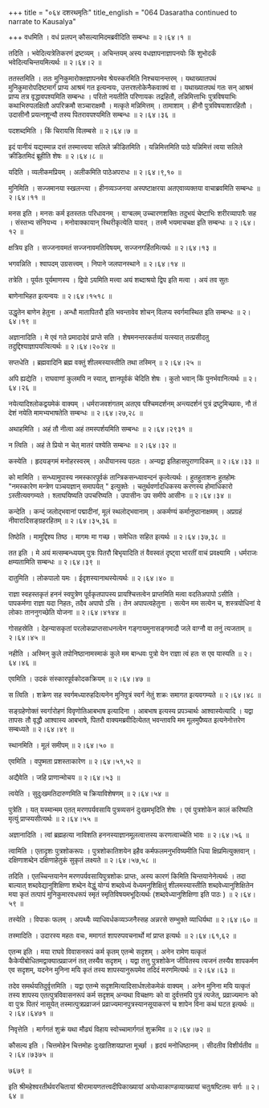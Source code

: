 +++
title = "०६४ दशरथमृतिः"
title_english = "064 Dasaratha continued to narrate to Kausalya"

+++
वधमिति । वधं प्रलपन् कौसल्यामिदमब्रवीदिति सम्बन्धः  ॥  २।६४।१  ॥   

  

तदिति । भवेदित्यत्रेतिकरणं द्रष्टव्यम् । अचिन्तयम् अस्य वधज्ञापनाज्ञापनयोः किं शुभोदर्कं भवेदित्यचिन्तयमित्यर्थः  ॥  २।६४।२  ॥   

  

ततस्तमिति । ततः मुनिकुमारोक्तज्ञापनमेव श्रेयस्करमिति निश्चयानन्तरम् । यथाख्यातपथं मुनिकुमारोपदिष्टमार्गं प्राप्य आश्रमं गत इत्यन्वयः, उत्तरश्लोकेनैकवाक्यं वा । यथाख्यातपथं गतः सन् आश्रमं प्राप्य तत्र वृद्धावपश्यमिति सम्बन्धः । परितो नयतीति परिणायकः तद्रहितौ, तन्निमित्ताभिः पुत्रविषयाभिः कथाभिरुपलक्षितौ अपरिक्रमौ सञ्चाराक्षमौ । मत्कृते मन्निमित्तम् । तामाशाम् । हीनौ पुत्रविषयाशारहितौ । उदासीनौ प्रयत्नशून्यौ तस्य पितरावपश्यमिति सम्बन्धः  ॥  २।६४।३६  ॥   

  

पदशब्दमिति । किं चिरायसि विलम्बसे  ॥  २।६४।७  ॥   

  

इदं पानीयं यद्यस्मान्न दत्तं तस्मात्त्वया सलिले क्रीडितमिति । यन्निमित्तमिति पाठे यन्निमित्तं त्वया सलिले क्रीडितमिदं ब्रूहीति शेषः  ॥  २।६४।८  ॥   

  

यदिति । व्यलीकमप्रियम् । अलीकमिति पाठेअपराधः  ॥  २।६४।९,१०  ॥   

  

मुनिमिति । सज्जमानया स्खलन्त्या । हीनव्यञ्जनया अस्पष्टाक्षरया अतएवाव्यक्तया वाचाब्रवमिति सम्बन्धः  ॥  २।६४।११  ॥   

  

मनस इति । मनसः कर्म इतस्ततः परिधावनम् । वाग्बलम् उच्चारणशक्तिः तदुभयं चेष्टाभिः शरीरव्यापारैः सह । संस्तभ्य संनियभ्य । मनोवाक्कायान् स्थिरीकृत्येति यावत् । तस्मै भयमाचचक्ष इति सम्बन्धः  ॥  २।६४।१२  ॥   

  

क्षत्रिय इति । सज्जनावमतं सज्जनावमतिविषयम्, सज्जनगर्हितमित्यर्थः  ॥  २।६४।१३  ॥   

  

भगवन्निति । श्वापदम् उग्रसत्त्वम् । निपाने जलपानस्थाने  ॥  २।६४।१४  ॥   

  

तत्रेति । पूर्यतः पूर्यमाणस्य । द्विपो ऽयमिति मत्त्वा अयं शब्दाश्रयो द्विप इति मत्वा । अयं तव सुतः  

बाणेनाभिहत इत्यन्वयः  ॥  २।६४।१५१८  ॥   

  

उद्धृतेन बाणेन हेतुना । अन्धौ मातापितरौ इति भवन्तावेव शोचन् विलप्य स्वर्गमास्थित इति सम्बन्धः  ॥  २।६४।१९  ॥   

  

अज्ञानादिति । मे एवं गते प्रमादादेवं प्राप्ते सति । शेषमनन्तरकर्तव्यं यत्स्यात् तत्प्रसीदतु तदुद्दिश्याज्ञापयत्वित्यर्थः  ॥  २।६४।२०२४  ॥   

  

सप्तधेति । ब्रह्मवादिनि ब्रह्म वक्तुं शीलमस्यास्तीति तथा तस्मिन्  ॥  २।६४।२५  ॥   

  

अपि ह्यद्येति । राघवाणां कुलमपि न स्यात्, ज्ञानपूर्वकं चेदिति शेषः । कुतो भवान् किं पुनर्भवानित्यर्थः  ॥  २।६४।२६  ॥   

  

नयेत्यादिश्लोकद्वयमेकं वाक्यम् । धर्मराजवशंगतम् अतएव पश्चिमदर्शनम् अन्त्यदर्शनं पुत्रं द्रष्टुमिच्छावः, नौ तं देशं नयेति मामभ्यभाषतेति सम्बन्धः  ॥  २।६४।२७,२८  ॥   

  

अथाहमिति । अहं तौ नीत्वा अहं तमस्पर्शयमिति सम्बन्धः  ॥  २।६४।२९३१  ॥   

  

न त्विति । अहं ते प्रियो न चेत् मातरं पश्येति सम्बन्धः  ॥  २।६४।३२  ॥   

  

कस्येति । हृदयङ्गमं मनोहरस्वरम् । अधीयानस्य पठतः । अन्यद्वा इतिहासपुराणादिकम्  ॥  २।६४।३३  ॥   

  

को मामिति । सन्ध्यामुपास्य नमस्कारपूर्वकं तान्त्रिकसन्ध्यावन्दनं कृत्वेत्यर्थः । हुतहुताशनः हुतहोमः "नमस्कारेण मन्त्रेण पञ्चयज्ञान् समापयेत् " इत्युक्तेः । चतुर्थवर्णादधिकस्य करणस्य होमाधिकारो ऽस्तीत्यवगम्यते । श्लाघयिष्यति उपचरिष्यति । उपासीनः उप समीपे आसीनः  ॥  २।६४।३४  ॥   

  

कन्देति । कन्दं जलोद्भवानां पद्मादीनां, मूलं स्थलोद्भवानाम् । अकर्मण्यं कर्मानुष्ठानाक्षमम् । अप्रग्रहं नीवारादिसङ्ग्रहरहितम्  ॥  २।६४।३५,३६  ॥   

  

तिष्ठेति । मामुद्दिश्य तिष्ठ । मागमः मा गच्छ । समेधितः सहित इत्यर्थः  ॥  २।६४।३७,३८  ॥   

  

तत इति । मे अयं मत्सम्बन्ध्ययम् पुत्रः पितरौ बिभृयादिति तं वैवस्वतं दृष्ट्वा भारतीं वाचं प्रवक्ष्यामि । धर्मराजः क्षम्यतामिति सम्बन्धः  ॥  २।६४।३९  ॥   

  

दातुमिति । लोकपालो यमः । ईदृशस्यानाथस्येत्यर्थः  ॥  २।६४।४०  ॥   

  

राज्ञा स्वहस्तकृतं हननं स्वपुत्रेण पूर्वकृतपापस्य प्रायश्चित्तत्वेन प्राप्तमिति मत्वा वदतिअपापो ऽसीति । पापकर्मणा राज्ञा यदा निहतः, तदैव अपापो ऽसि । तेन अपापत्वहेतुना । सत्येन मम सत्येन च, शस्त्रयोधिनां ये लोकाः ताननुगच्छेति योजना  ॥  २।६४।४१४४  ॥   

  

गोसहस्रेति । देहन्यासकृतां परलोकप्राप्तसाधनत्वेन गङ्गायमुनासङ्गमादौ जले वाग्नौ वा तनुं त्यजताम्  ॥  २।६४।४५  ॥   

  

नहीति । अस्मिन् कुले तपोनिष्ठानामस्माकं कुले मम बान्धवः पुत्रो येन राज्ञा त्वं हतः स एव यास्यति  ॥  २।६४।४६  ॥   

  

एवमिति । उदकं संस्कारपूर्वकोदकक्रियम्  ॥  २।६४।४७  ॥   

  

स त्विति । शक्रेण सह स्वर्गमध्यारुहदित्यनेन मुनिपुत्रं स्वर्गं नेतुं शक्रः समागत इत्यवगम्यते  ॥  २।६४।४८  ॥   

  

सङ्ग्रहेणोक्तं स्वर्गारोहणं विवृणोतिआबभाष इत्यादिना । आबभाष इत्यस्य प्रपञ्चार्थः आश्वास्येत्यादि । यद्वा तापसः तौ वृद्धौ आश्वास्य आबभाषे, पितरौ वाक्यमब्रवीदित्येतत् भवन्तावपि मम मूलमुपैष्यत इत्यनेनोत्तरेण सम्बध्यते  ॥  २।६४।४९  ॥   

  

स्थानमिति । मूलं समीपम्  ॥  २।६४।५०  ॥   

  

एवमिति । वपुष्मता प्रशस्ताकारेण  ॥  २।६४।५१,५२  ॥   

  

अद्यैवेति । जहि प्राणान्मोचय  ॥  २।६४।५३  ॥   

  

त्वयेति । सुदुःखमतिदारुणमिति च क्रियाविशेषणम्  ॥  २।६४।५४  ॥   

  

पुत्रेति । यत् यस्मान्मम एतत् मरणपर्यवसायि पुत्रव्यसनं दुःखमभृदिति शेषः । एवं पुत्रशोकेन कालं करिष्यति मृत्युं प्राप्स्यसीत्यर्थः  ॥  २।६४।५५  ॥   

  

अज्ञानादिति । त्वां ब्रह्महत्या नाविशति हननस्याज्ञानमूलत्वात्तस्य करणत्वाच्चेति भावः  ॥  २।६४।५६  ॥   

  

त्वामिति । एतादृशः पुत्रशोकरूपः । पुत्रशोकातिशयेन इहैव कर्मफलमनुभविष्यमीति धिया क्षिप्रमित्युक्तवान् । दक्षिणाशब्देन दक्षिणाहेतुकं सुकृतं लक्ष्यते  ॥  २।६४।५७,५८  ॥   

  

तदिति । एतच्चिन्तयानेन मरणपर्यवसायिपुत्रशोकः प्राप्तः, अस्य कारणं किमिति चिन्तयानेनेत्यर्थः । तदा बाल्यात् शब्दवेद्यानुशिक्षिणा शब्देन वेद्धुं योग्यं शब्दवेध्यं वेध्यमनुशिक्षितुं शीलमस्यास्तीति शब्दवेध्यानुशिक्षितेन मया कृतं तत्पापं मुनिकुमारवधरूपं स्मृतं स्मृतिविषयमभूदित्यर्थः (शब्दवेध्यानुशिक्षिणा इति पाठः )  ॥  २।६४।५९  ॥   

  

तस्येति । विपाकः फलम् । अपथ्यैः व्याधिवर्धकव्यञ्जनैस्सह अन्नरसे सम्भुक्ते व्याधिर्यथा  ॥  २।६४।६०  ॥   

  

तस्मादिति । उदारस्य महतः वचः, ममागतं शापरुपवचनार्थो मां प्राप्त इत्यर्थः  ॥  २।६४।६१,६२  ॥   

  

एतन्म इति । मया राघवे विवासनरूपं कर्म कृतम् एतन्मे सदृशम् । अनेन रामेण यत्कृतं कैकेयीबोधितमद्वाक्यात्प्रव्राजनं तत् तस्यैव सदृशम् । यद्वा तत्तु पुत्रशोकेन जीवितस्य त्यजनं तस्यैव शापकर्मण एव सदृशम्, यदनेन मुनिना मयि कृतं तस्य शापस्यानुरूपमेव तदिदं मरणमित्यर्थः  ॥  २।६४।६३  ॥   

  

तदेव समर्थयतिदुर्वृत्तमिति । यद्वा एतन्मे सदृशमित्यादिसार्धश्लोकमेकं वाक्यम् । अनेन मुनिना मयि यत्कृतं तस्य शापस्य एतत्पुत्रविवासनरूपं कर्म सदृशम् अन्यथा विचक्षणः को वा दुर्वत्तमपि पुत्रं त्यजेत्, प्रव्राज्यमानः को वा पुत्रः पितरं नासूयेत् तस्मात्पुत्रप्रव्राजनं प्रव्राज्यमानपुत्रस्यानसूयाकरणं च शापेन विना कथं घटत इत्यर्थः  ॥  २।६४।६४७१  ॥   

  

निवृत्तेति । मार्गगतं शुक्रं यथा मौढ्यं विहाय स्वोच्चामार्गगतं शुक्रमिव  ॥  २।६४।७२  ॥   

  

कौसल्य इति । चित्तमोहेन चित्तमोहः दुःखातिशयप्राप्ता मूर्च्छा । हृदयं मनोधिष्ठानम् । सीदतीव विशीर्यतीव  ॥  २।६४।७३७५  ॥   

७६७९  ॥   

इति श्रीमहेश्वरतीर्थवरचितायां श्रीरामायणतत्त्वदीपिकाख्यायां अयोध्याकाण्डव्याख्यायां चतुःषष्टितमः सर्गः  ॥  २।६४  ॥   

  

  

